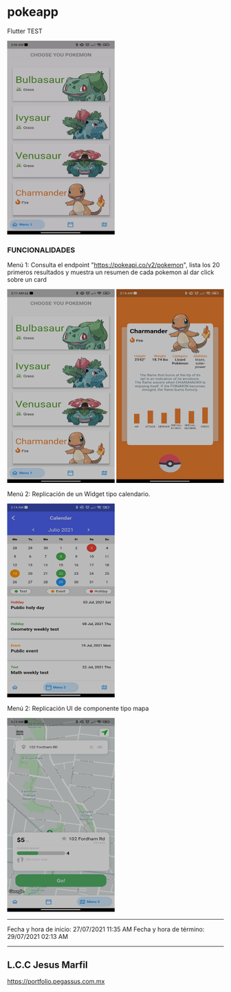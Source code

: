 # pokeapp

Flutter TEST


<img src="https://github.com/JesusMarlor/pokeapp/blob/master/video.gif?raw=true" width="250" height="450" />

### FUNCIONALIDADES

Menú 1: Consulta el endpoint "https://pokeapi.co/v2/pokemon", lista los 20 primeros resultados y muestra un resumen de cada pokemon al dar click sobre un card

<img src="https://github.com/JesusMarlor/pokeapp/blob/master/img1.png?raw=true" width="250" height="450" />

<img src="https://github.com/JesusMarlor/pokeapp/blob/master/img2.png?raw=true" width="250" height="450" />

Menú 2: Replicación de un Widget tipo calendario.

<img src="https://github.com/JesusMarlor/pokeapp/blob/master/img3.png?raw=true" width="250" height="450" />

Menú 2: Replicación UI de componente tipo mapa

<img src="https://github.com/JesusMarlor/pokeapp/blob/master/img4.png?raw=true" width="250" height="450" />

- - - - - - - - - - - - - - - - - - - - - - - - - - - - - - - - - - - - - - - -
Fecha y hora de inicio: 27/07/2021 11:35 AM
Fecha y hora de término: 29/07/2021 02:13 AM
- - - - - - - - - - - - - - - - - - - - - - - - - - - - - - - - - - - - - - - -

L.C.C Jesus Marfil
-------------
https://portfolio.pegassus.com.mx